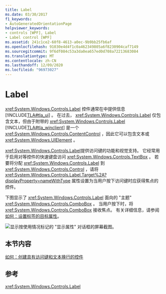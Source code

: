 ```yaml
---
title: Label
ms.date: 03/30/2017
f1_keywords:
- AutoGeneratedOrientationPage
helpviewer_keywords:
- controls [WPF], Label
- Label control [WPF]
ms.assetid: 241c1ce2-60f8-4613-a0ec-9b9bb25fb6af
ms.openlocfilehash: 91030e4d4f1c0a462349805a6f8230904caf7149
ms.sourcegitcommit: 9f6df084c53a3da0ea657ed0d708a72213683084
ms.translationtype: MT
ms.contentlocale: zh-CN
ms.lasthandoff: 12/09/2020
ms.locfileid: "96973027"
---
```

# <a name="label"></a>Label

<xref:System.Windows.Controls.Label> 控件通常在中提供信息 [!INCLUDE[TLA#tla_ui](../../../includes/tlasharptla-ui-md.md)] 。  在过去， <xref:System.Windows.Controls.Label> 仅包含文本，但由于附带的 <xref:System.Windows.Controls.Label> [!INCLUDE[TLA#tla_winclient](../../../includes/tlasharptla-winclient-md.md)] 是一个 <xref:System.Windows.Controls.ContentControl> ，因此它可以包含文本或 <xref:System.Windows.UIElement> 。  
  
 <xref:System.Windows.Controls.Label>提供访问键的功能和视觉支持。 它经常用于启用对等控件的快速键盘访问 <xref:System.Windows.Controls.TextBox> 。 若要将分配 <xref:System.Windows.Controls.Label> 到 <xref:System.Windows.Controls.Control> ，请将 <xref:System.Windows.Controls.Label.Target%2A?displayProperty=nameWithType> 属性设置为当用户按下访问键时应获得焦点的控件。  
  
 下图显示了 <xref:System.Windows.Controls.Label> 面向的 "主题" <xref:System.Windows.Controls.ComboBox> 。  当用户按下时，将 <xref:System.Windows.Controls.ComboBox> 接收焦点。  有关详细信息，请参阅 [如何：设置标签的目标属性](/previous-versions/dotnet/netframework-3.5/ms752101(v=vs.90))。  
  
 ![显示按使用情况标记的 "显示属性" 对话框的屏幕截图。](./media/label/display-properties-labeled-by.png "LabeledBy")  
  
## <a name="in-this-section"></a>本节内容  

 [如何：创建具有访问键和文本换行的控件](how-to-create-a-control-that-has-an-access-key-and-text-wrapping.md)  
  
## <a name="reference"></a>参考  

 <xref:System.Windows.Controls.Label>

